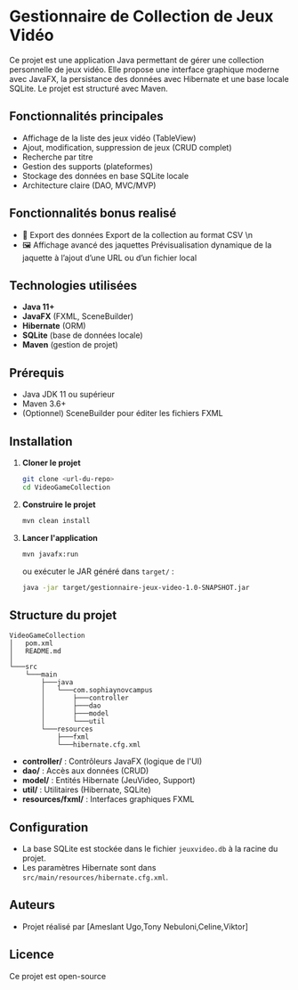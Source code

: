 # Gestionnaire de Collection de Jeux Vidéo

Ce projet est une application Java permettant de gérer une collection personnelle de jeux vidéo. Elle propose une interface graphique moderne avec JavaFX, la persistance des données avec Hibernate et une base locale SQLite. Le projet est structuré avec Maven.

## Fonctionnalités principales
- Affichage de la liste des jeux vidéo (TableView)
- Ajout, modification, suppression de jeux (CRUD complet)
- Recherche par titre
- Gestion des supports (plateformes)
- Stockage des données en base SQLite locale
- Architecture claire (DAO, MVC/MVP)

## Fonctionnalités bonus realisé

- 🧾 Export des données	Export de la collection au format CSV \n
- 🖼️ Affichage avancé des jaquettes	Prévisualisation dynamique de la jaquette à l’ajout d’une URL ou d’un fichier local

## Technologies utilisées
- **Java 11+**
- **JavaFX** (FXML, SceneBuilder)
- **Hibernate** (ORM)
- **SQLite** (base de données locale)
- **Maven** (gestion de projet)

## Prérequis
- Java JDK 11 ou supérieur
- Maven 3.6+
- (Optionnel) SceneBuilder pour éditer les fichiers FXML

## Installation
1. **Cloner le projet**
   ```bash
   git clone <url-du-repo>
   cd VideoGameCollection
   ```
2. **Construire le projet**
   ```bash
   mvn clean install
   ```
3. **Lancer l'application**
   ```bash
   mvn javafx:run
   ```
   ou exécuter le JAR généré dans `target/` :
   ```bash
   java -jar target/gestionnaire-jeux-video-1.0-SNAPSHOT.jar
   ```

## Structure du projet
```
VideoGameCollection
│   pom.xml
│   README.md
│
└───src
    └───main
        ├───java
        │   └───com.sophiaynovcampus
        │       ├───controller
        │       ├───dao
        │       ├───model
        │       └───util
        └───resources
            ├───fxml
            └───hibernate.cfg.xml
```
- **controller/** : Contrôleurs JavaFX (logique de l'UI)
- **dao/** : Accès aux données (CRUD)
- **model/** : Entités Hibernate (JeuVideo, Support)
- **util/** : Utilitaires (Hibernate, SQLite)
- **resources/fxml/** : Interfaces graphiques FXML

## Configuration
- La base SQLite est stockée dans le fichier `jeuxvideo.db` à la racine du projet.
- Les paramètres Hibernate sont dans `src/main/resources/hibernate.cfg.xml`.

## Auteurs
- Projet réalisé par [Ameslant Ugo,Tony Nebuloni,Celine,Viktor] 

## Licence
Ce projet est open-source
